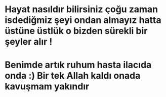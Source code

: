 # Hayat nasıldır bilirsiniz çoğu zaman isdediğmiz şeyi ondan almayız hatta üstüne üstlük o bizden sürekli bir şeyler alır ! 
# Benimde artık ruhum hasta ilacıda onda :) Bir tek Allah kaldı onada kavuşmam yakındır
